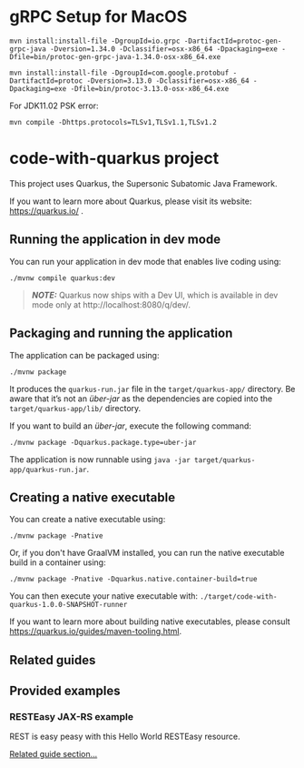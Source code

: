 # gRPC Setup for MacOS

```
mvn install:install-file -DgroupId=io.grpc -DartifactId=protoc-gen-grpc-java -Dversion=1.34.0 -Dclassifier=osx-x86_64 -Dpackaging=exe -Dfile=bin/protoc-gen-grpc-java-1.34.0-osx-x86_64.exe
```

```
mvn install:install-file -DgroupId=com.google.protobuf -DartifactId=protoc -Dversion=3.13.0 -Dclassifier=osx-x86_64 -Dpackaging=exe -Dfile=bin/protoc-3.13.0-osx-x86_64.exe
```

For JDK11.02 PSK error:
```
mvn compile -Dhttps.protocols=TLSv1,TLSv1.1,TLSv1.2
```

# code-with-quarkus project

This project uses Quarkus, the Supersonic Subatomic Java Framework.

If you want to learn more about Quarkus, please visit its website: https://quarkus.io/ .

## Running the application in dev mode

You can run your application in dev mode that enables live coding using:
```shell script
./mvnw compile quarkus:dev
```

> **_NOTE:_**  Quarkus now ships with a Dev UI, which is available in dev mode only at http://localhost:8080/q/dev/.

## Packaging and running the application

The application can be packaged using:
```shell script
./mvnw package
```
It produces the `quarkus-run.jar` file in the `target/quarkus-app/` directory.
Be aware that it’s not an _über-jar_ as the dependencies are copied into the `target/quarkus-app/lib/` directory.

If you want to build an _über-jar_, execute the following command:
```shell script
./mvnw package -Dquarkus.package.type=uber-jar
```

The application is now runnable using `java -jar target/quarkus-app/quarkus-run.jar`.

## Creating a native executable

You can create a native executable using: 
```shell script
./mvnw package -Pnative
```

Or, if you don't have GraalVM installed, you can run the native executable build in a container using: 
```shell script
./mvnw package -Pnative -Dquarkus.native.container-build=true
```

You can then execute your native executable with: `./target/code-with-quarkus-1.0.0-SNAPSHOT-runner`

If you want to learn more about building native executables, please consult https://quarkus.io/guides/maven-tooling.html.

## Related guides


## Provided examples

### RESTEasy JAX-RS example

REST is easy peasy with this Hello World RESTEasy resource.

[Related guide section...](https://quarkus.io/guides/getting-started#the-jax-rs-resources)
